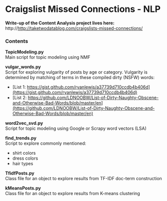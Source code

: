 # Craigslist Missed Connections - NLP

**Write-up of the Content Analysis project lives here:**
http://http://taketwodatablog.com/craigslists-missed-connections/

### Contents

**TopicModeling.py**<br>
Main script for topic modeling using NMF

**vulgar_words.py**<br>
Script for exploring vulgarity of posts by age or category.
Vulgarity is determined by matching of terms in these compiled dirty (NSFW) words:

* [List 1: https://gist.github.com/ryanlewis/a37739d710ccdb4b406d](https://gist.github.com/ryanlewis/a37739d710ccdb4b406d)<br>
* [List 2: https://github.com/LDNOOBW/List-of-Dirty-Naughty-Obscene-and-Otherwise-Bad-Words/blob/master/en](https://github.com/LDNOOBW/List-of-Dirty-Naughty-Obscene-and-Otherwise-Bad-Words/blob/master/en)

**word2vec_svd.py**<br>
Script for topic modeling using Google or Scrapy word vectors (LSA)

**find_trends.py**<br>
Script to explore commonly mentioned:
+ shirt colors
+ dress colors
+ hair types

**TfidfPosts.py**<br>
Class file for an object to explore results from TF-IDF doc-term construction

**kMeansPosts.py**<br>
Class file for an object to explore results from K-means clustering
